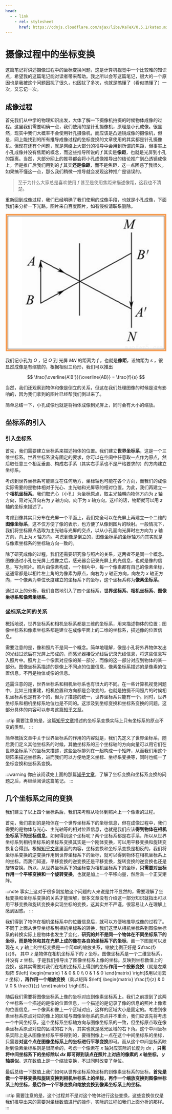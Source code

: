 ```yaml
---
head:
  - - link
    - rel: stylesheet
      href: https://cdnjs.cloudflare.com/ajax/libs/KaTeX/0.5.1/katex.min.css
---
```

# 摄像过程中的坐标变换

这篇笔记将讲述摄像过程中的坐标变换问题，这是计算机视觉中一个比较难的知识点，希望我的这篇笔记能对读者带来帮助。我之所以会写这篇笔记，很大的一个原因也是我被这个问题困扰了很久，也困扰了多次，也就是搞懂了（看似搞懂了）一次，又忘记一次。

## 成像过程

首先我们从中学的物理知识出发，大体了解一下摄像机拍摄的时候物体成像的过程。这里我们需要明确一点，我们使用的是针孔摄像机，原理是小孔成像。很显然，现实中我们大概率不会使用针孔摄像机，而应该是凸透镜成像的摄像机，但是，网上能找到的所有推导成像过程的坐标变换的文章使用的其实都是针孔摄像机。但现在还有个问题，就是网络上大部分的推导中会用到所谓的焦距，但事实上小孔成像并没有焦距的概念，而这些推导所说的 $f$ 其实是**像距**，也就是光屏到小孔的距离。当然，大部分网上的推导都会将小孔成像推导出的结论推广到凸透镜成像上，但是推广后我们用到的 $f$ 其实**还是像距**，而不是焦距，这一点困惑了我很久，如果搞不懂这一点，那么我们稍微一推导就会发现这种推广是错误的。

> 至于为什么大家总是喜欢使用 $f$ 甚至是使用焦距来描述像距，这我也不清楚。

重新回到成像过程，我们已经明确了我们使用的成像手段，也就是小孔成像，下面我们来分析一下光路。图片来自百度图片，如有侵权请联系删除。

![小孔成像](images/hole-image.png)

我们记小孔为 $O$ ，记 $O$ 到 光屏 $MN$ 的距离为 $f$ ，也就是**像距**，设物距为 $s$ ，很显然成像是有缩放的，根据相似三角形，我们可以推出

$$
\frac{\overline{A'B'}}{\overline{AB}} = \frac{f}{s}
$$

当然，我们还观察到物体和像是倒立的关系，但这在我们处理图像的时候是没有影响的，因为我们拿到的图片已经帮我们倒过来了。

简单总结一下，小孔成像也就是将物体成像到光屏上，同时会有大小的缩放。

## 坐标系的引入

### 引入坐标系

首先，我们需要建立坐标系来描述物体的位置。我们建立**世界坐标系**，这是一个三维坐标系。世界坐标系没有固定的要求，你可以在空间中任意取一点作为原点，然后取任意三个相互垂直、构成右手系（其实右手系也不是严格要求的）的方向建立坐标系。

考虑到世界坐标系可能建立在任何地方，坐标轴也可能在各个方向，而我们的成像实际需要的是物体相对于光心、主光轴和光屏等的相对位置。为此，我们再建立一个**相机坐标系**。我们取光心（小孔）为坐标原点，取主光轴朝向物体方向为 $z$ 轴方向，背对光屏向右为 $y$ 轴方向，向下为 $x$ 轴方向。这样的话，物距就可以用 $z$ 轴的坐标来描述了。

考虑到像其实只分布在光屏一个平面上，我们完全可以在光屏上再建立一个二维的**图像坐标系**，这不仅方便了像的表示，也方便了从像到图片的映射。一般情况下，我们将坐标原点选取为主光轴与光屏的交点，以从小孔面向光屏时左方向为 $y$ 轴方向，向上为 $x$ 轴方向。考虑到像是倒立的，图像坐标系的坐标轴方向其实就是与像素坐标系的坐标轴方向一致的。

除了研究成像的过程，我们还需要研究像与照片的关系，这两者不是同一个概念。图像通过小孔在光屏上成像之后，感光器会记录光屏上的光信息，也就是像的信息，写为照片。照片由像素构成，一个相片中，每一个像素都有自己的像素坐标，这通常都是以相片左上角的为像素为原点，向右为 $y$ 轴正方向，向左为 $x$ 轴正方向，一个像素为单位长度建立的坐标系下的坐标，这个坐标系称为**像素坐标系**。

通过以上的分析，我们自然地引入了四个坐标系，**世界坐标系、相机坐标系、图像坐标系和像素坐标系**。

### 坐标系之间的关系

概括地说，世界坐标系和相机坐标系都是三维的坐标系，用来描述物体的位置；图像坐标系和像素坐标系都是建立在成像平面上的二维的坐标系，描述像的位置信息。

需要注意的是，像和照片不是同一个概念。简单地理解，像是小孔将外界物体发出的光线过滤后在光屏上形成的，而感光器接受光线后记录光线信息，将这些信息写入照片中。照片上一个像素对应像的某一部分，而像的这一部分对应到物体的某一部分。图像坐标系描述的是像上不同点的位置信息，像素坐标系描述的是像素的位置信息，不再是物体或像的信息。

还需注意的是，世界坐标系和相机坐标系也有很大的不同。在一些计算机视觉问题中，比如三维重建，相机位置和方向都是会改变的，也就是拍摄不同照片的时候相机坐标系也是有多个的，但为了描述的统一，世界坐标系只能有一个。同时，世界坐标系和相机坐标系地位也是不同的。这涉及到坐标变换和坐标系变换的问题。这部分具体的内容可以参考这篇[知乎文章](https://zhuanlan.zhihu.com/p/661060377)。

:::tip
需要注意的是，这篇[知乎文章](https://zhuanlan.zhihu.com/p/661060377)描述的坐标系变换实际上只有坐标系的原点不变的类型。
:::

简单概括文章中关于世界坐标系的作用的内容就是，我们先定义了世界坐标系，随后我们定义其他坐标系的时候，其他坐标系的三个坐标轴的方向向量可以用它们在世界坐标系下的坐标来描述，这些坐标排列在一起构成一个矩阵，从而我们用这个矩阵来描述坐标系，进而我们可以方便地定义坐标、坐标系变换等，同时也统一了坐标变换和坐标系变换。

:::warning
你应该阅读完上面的那篇[知乎文章](https://zhuanlan.zhihu.com/p/661060377)，了解了坐标变换和坐标系变换的问题之后，再继续阅读这篇笔记。
:::

## 几个坐标系之间的变换

我们建立了以上四个坐标系后，我们来考察从物体到照片上一个像素的过程。

首先，我们拿到的是物体在一个世界坐标系下的坐标信息，但在成像过程中，我们需要的是物体与光心、主光轴等的相对位置信息，也就是我们应该**得到物体在相机坐标系下的坐标信息**。如何得到这个坐标呢？两个坐标系都是右手系，所以从世界坐标系到相机坐标系的坐标系变换其实是一个刚体变换，可以用平移变换和旋转变换复合得到。根据[知乎文章](https://zhuanlan.zhihu.com/p/661060377)里面的内容，坐标变换和坐标系变换是相反的，我们将坐标系变换的逆变换作用到世界坐标系下的坐标，就可以得到物体在相机坐标系上的坐标。而我们知道，平移变换的逆变换还是平移变换，旋转变换的逆变换也还是旋转变换。所以，从世界坐标系下的坐标变为相机坐标系下的坐标，**只需要对坐标作用一个平移变换和一个旋转变换**，也就是加上一个平移向量，然后乘一个正交矩阵。

:::note
事实上这对于很多刚接触这个问题的人来说是并不显然的，需要理解了坐标变换和坐标系变换的关系才能理解，很多文章没有介绍这一部分知识就指出可以用平移变换和旋转变换来实现坐标的变换，这其实并不严谨，很容易让人在理解上感到困惑。
:::

我们得到了物体在相机坐标系中的位置信息后，就可以方便地推导成像的过程了。不同于上面从世界坐标系到相机坐标系的转换，我们这里从相机坐标系到图像坐标系的转换实际上是物体也发生了变化，**研究的并不是同一个物体在不同坐标系下的坐标，而是物体和其在光屏上成的像在各自的坐标系下的坐标**。画一下图就可以发现在 $x$, $y$ 轴上的坐标变换是一个简单的缩放关系，缩放比例正好是 $\frac{f}{z}$， 其中 $z$ 是物体在相机坐标系下的 $z$ 坐标。图像坐标系是一个二维坐标系，并没有 $z$ 坐标，于是我们推导出了图像坐标系上像的坐标。反映到坐标数值上的变换，这其实需要对我们在相机坐标系上得到的坐标**作用一个投影变换**（就是左乘矩阵 $\left[
  \begin{matrix}
  1 & 0 & 0 \\
  0 & 1 & 0
  \end{matrix}
\right]$用以消去 $z$ 坐标），**再作用一个缩放变换**（乘以矩阵 $\left[
  \begin{matrix}
  \frac{f}{z} & 0 \\
  0 & \frac{f}{z}
  \end{matrix}
\right]$）。

随后我们需要将图像坐标系上像的坐标对应到像素坐标系上。我们之前提到了这两个坐标系一个描述的是像的位置信息，一个描述的是记录了像的信息的照片上像素的位置信息，一个像素和像上一个区域对应，这样的区域大小是固定的。考虑到像素坐标系原点对应的像上的区域与图像坐标系的原点并不重合，我们应该先将考虑一个中间坐标系，这个坐标系坐标轴方向与图像坐标系的一致，但坐标原点取在像素坐标系原点对应的区域的右下角，其实也就是感光区域的右下角。这个中间坐标系实际上是从图像坐标系平移得到的，要得到像上一点在这个中间坐标系的坐标，只需要**对这个点在图像坐标系上的坐标进行平移变换**即可。而从这个中间坐标系映射到像素坐标系则是很简单的，考虑一个像素在 $x$ 轴对应实际的长度为 $dx$ ，**只需将中间坐标系下的坐标除以 $dx$ 即可得到该点在照片上对应的像素的 $x$ 轴坐标， $y$ 轴类似**。这在数值上是一个缩放变换，不过同时改变了单位。

最后总结一下数值上我们如何从世界坐标系的坐标的到像素坐标系的坐标，**首先是做一个平移变换和旋转变换到相机坐标系上的坐标，再作一个缩放变换到图像坐标系上的坐标，最后作一个平移变换和缩放变换到像素坐标系上的坐标**。

:::tip
需要注意的是，这个过程并不是对这个物体进行这些变换，这些变换仅仅是我们推导出来的需要对坐标数值进行的操作，实际的过程如我们上面分析的那样。
:::
